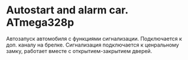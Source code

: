 # Autostart and alarm car. ATmega328p
Автозапуск автомобиля с функциями сигнализации. Подключается к доп. каналу на брелке. Сигнализация подключается к ценральному замку, работает вместе с открытием-закрытием дверей.

